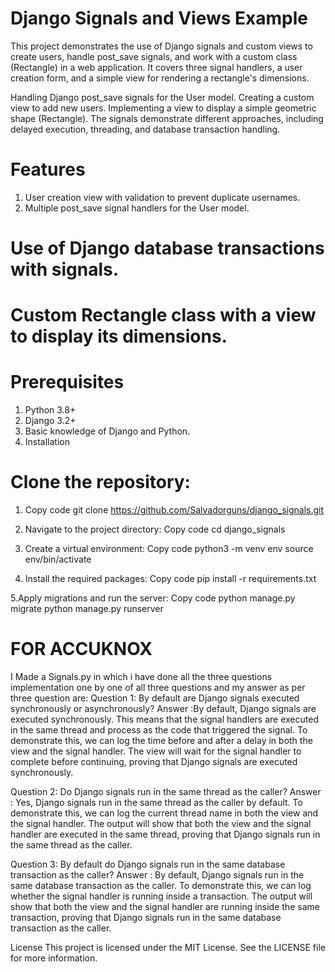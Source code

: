 # Django Signals and Views Example
This project demonstrates the use of Django signals and custom views to create users, handle post_save signals, and work with a custom class (Rectangle) in a web application. It covers three signal handlers, a user creation form, and a simple view for rendering a rectangle's dimensions.

 Handling Django post_save signals for the User model.
 Creating a custom view to add new users.
 Implementing a view to display a simple geometric shape (Rectangle).
 The signals demonstrate different approaches, including delayed execution, threading, and database transaction handling.

# Features
1. User creation view with validation to prevent duplicate usernames.
2. Multiple post_save signal handlers for the User model.


# Use of Django database transactions with signals.
# Custom Rectangle class with a view to display its dimensions.


# Prerequisites
1. Python 3.8+
2. Django 3.2+
3. Basic knowledge of Django and Python.
4. Installation

# Clone the repository:

1. Copy code git clone https://github.com/Salvadorguns/django_signals.git

2. Navigate to the project directory:
    Copy code
    cd django_signals

3. Create a virtual environment:
    Copy code
    python3 -m venv env
    source env/bin/activate

4. Install the required packages:
    Copy code
    pip install -r requirements.txt

5.Apply migrations and run the server:
    Copy code
    python manage.py migrate
    python manage.py runserver

# FOR ACCUKNOX
I Made a Signals.py in which i have done all the three questions implementation one by one of all three questions and my answer as per three question are:
Question 1: By default are Django signals executed synchronously or asynchronously?
Answer :By default, Django signals are executed synchronously. This means that the signal handlers are executed in the same thread and process as the code that triggered the signal. To demonstrate this, we can log the time before and after a delay in both the view and the signal handler. The view will wait for the signal handler to complete before continuing, proving that Django signals are executed synchronously.

Question 2: Do Django signals run in the same thread as the caller?
Answer : Yes, Django signals run in the same thread as the caller by default. To demonstrate this, we can log the current thread name in both the view and the signal handler. The output will show that both the view and the signal handler are executed in the same thread, proving that Django signals run in the same thread as the caller.

Question 3: By default do Django signals run in the same database transaction as the caller?
Answer : By default, Django signals run in the same database transaction as the caller. To demonstrate this, we can log whether the signal handler is running inside a transaction. The output will show that both the view and the signal handler are running inside the same transaction, proving that Django signals run in the same database transaction as the caller.

License
This project is licensed under the MIT License. See the LICENSE file for more information.

